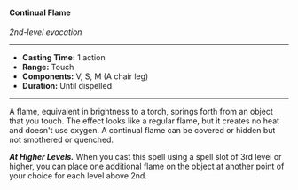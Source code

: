 #### Continual Flame
*2nd-level evocation*
___
- **Casting Time:** 1 action
- **Range:** Touch
- **Components:** V, S, M (A chair leg)
- **Duration:** Until dispelled
---
A flame, equivalent in brightness to a torch, springs forth from an object that you touch. The effect looks like a regular flame, but it creates no heat and doesn't use oxygen. A continual flame can be covered or hidden but not smothered or quenched.

***At Higher Levels.*** When you cast this spell using a spell slot of 3rd level or higher, you can place one additional flame on the object at another point of your choice for each level above 2nd.